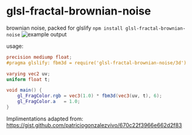 # glsl-fractal-brownian-noise
brownian noise, packed for glslify
`npm install glsl-fractal-brownian-noise`
![example output](https://i.imgur.com/PwHCo4w.png)

usage: 
```glsl
precision mediump float;
#pragma glslify: fbm3d = require('glsl-fractal-brownian-noise/3d')

varying vec2 uv;
uniform float t;

void main() {
    gl_FragColor.rgb = vec3(1.0) * fbm3d(vec3(uv, t), 6);  
    gl_FragColor.a   = 1.0;
}
```

Implimentations adapted from:
https://gist.github.com/patriciogonzalezvivo/670c22f3966e662d2f83
